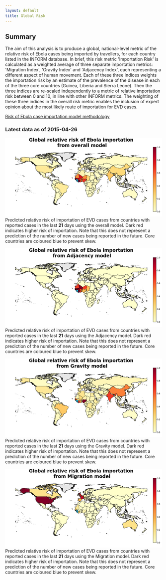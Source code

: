 ```yaml
---
layout: default
title: Global Risk
---
```


## Summary

The aim of this analysis is to produce a global, national-level metric of the relative risk of Ebola cases being imported by travellers, for each country listed in the INFORM database. In brief, this risk metric 'Importation Risk' is calculated as a weighted average of three separate importation metrics: 'Migration Index', 'Gravity Index' and 'Adjacency Index', each representing a different aspect of human movement. Each of these three indices weights the importation risk by an estimate of the prevalence of the disease in each of the three core countries (Guinea, Liberia and Sierra Leone). Then the three indices are re-scaled independently to a metric of relative importation risk between 0 and 10, in line with other INFORM metrics. The weighting of these three indices in the overall risk metric enables the inclusion of expert opinion about the most likely route of importation for EVD cases.

[Risk of Ebola case importation model methodology][Risk-doc]

[Risk-doc]: http://seeg-oxford.github.io/ebola-spread/risk-doc

### Latest data as of  2015-04-26

<a href="images/global_Overall_prediction_large.png"><img src="images/global_Overall_prediction.png" /></a>
Predicted relative risk of importation of EVD cases from countries with reported cases in the last <b>21</b> days using the overall model. Dark red indicates higher risk of importation. Note that this does not represent a prediction of the number of new cases being reported in the future. Core countries are coloured blue to prevent skew.

<a href="images/global_Adjacency_prediction_large.png"><img src="images/global_Adjacency_prediction.png" /></a>
Predicted relative risk of importation of EVD cases from countries with reported cases in the last <b>21</b> days using the Adjacency model. Dark red indicates higher risk of importation. Note that this does not represent a prediction of the number of new cases being reported in the future. Core countries are coloured blue to prevent skew.

<a href="images/global_Gravity_prediction_large.png"><img src="images/global_Gravity_prediction.png" /></a>
Predicted relative risk of importation of EVD cases from countries with reported cases in the last <b>21</b> days using the Gravity model. Dark red indicates higher risk of importation. Note that this does not represent a prediction of the number of new cases being reported in the future. Core countries are coloured blue to prevent skew.

<a href="images/global_Migration_prediction_large.png"><img src="images/global_Migration_prediction.png" /></a>
Predicted relative risk of importation of EVD cases from countries with reported cases in the last <b>21</b> days using the Migration model. Dark red indicates higher risk of importation. Note that this does not represent a prediction of the number of new cases being reported in the future. Core countries are coloured blue to prevent skew.
